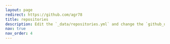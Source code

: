 ```yaml
---
layout: page
redirect: https://github.com/agr78
title: repositories
description: Edit the `_data/repositories.yml` and change the `github_users` and `github_repos` lists to include your own GitHub profile and repositories.
nav: true
nav_order: 4
---
```

